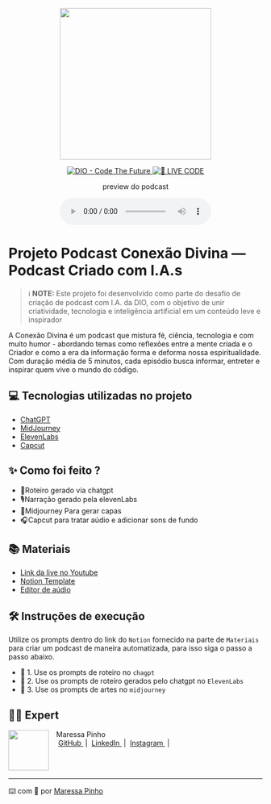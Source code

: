 
<p align="center">
<img 
    src="./assets/cover.png"
    width="300"
/>
</p>

<p align="center">
<a href="https://dio.me/">
    <img 
        src="https://img.shields.io/badge/DIO-Code_The_Future-28DA77?logo=youtube" 
        alt="DIO - Code The Future">
</a>
<a href="https://dio.me/">
<img 
    src="https://img.shields.io/badge/🔴_LIVE_CODE-FF5E72" 
    alt="🔴 LIVE CODE">
</a>
</p>

<p align="center">
    preview do podcast
</p>

<div align="center">
    <audio src="output/podcast_editado.MP3" controls title="Podcast editado"></audio>
</div>

# Projeto Podcast Conexão Divina — Podcast Criado com I.A.s


 > ℹ️ **NOTE:** Este projeto foi desenvolvido como parte do desafio de criação de podcast com I.A. da DIO, com o objetivo de unir criatividade, tecnologia e inteligência artificial em um conteúdo leve e inspirador

A Conexão Divina é um podcast que mistura fé, ciência, tecnologia e com muito humor - abordando temas como reflexões entre a mente criada e o Criador e como a era da informação forma e deforma nossa espiritualidade.
Com duração média de 5 minutos, cada episódio busca informar, entreter e inspirar quem vive o mundo do código.


## 💻 Tecnologias utilizadas no projeto

- [ChatGPT](https://chat.openai.com/) 
- [MidJourney](https://www.midjourney.com/app/)
- [ElevenLabs](https://beta.elevenlabs.io/)
- [Capcut](https://www.capcut.com/pt-br/)

## ✨ Como foi feito ?

- 🧠Roteiro gerado via chatgpt
- 🎙️Narração gerado pela elevenLabs
- 🎨Midjourney Para gerar capas
- 🎧Capcut para tratar aúdio e adicionar sons de fundo

## 📚 Materiais

- [Link da live no Youtube](https://www.youtube.com)
- [Notion Template](https://helpful-jump-17b.notion.site/PAS-Podcast-AI-Studio-210489e15d7a4a73b743bb159e45d06f?pvs=4)
- [Editor de aúdio](https://www.capcut.com/editor?from_page=landing_page&__action_from=picture_V%C3%ADdeos%20profissionais%20em%20minutos,%20n%C3%A3o%20em%20horas.)


## 🛠️ Instruções de execução

Utilize os prompts dentro do link do `Notion` fornecido na parte de `Materiais` para criar um podcast de maneira automatizada, para isso siga o passo a passo abaixo.

- 🤖 1. Use os prompts de roteiro no `chagpt`
- 🤖 2. Use os prompts de roteiro gerados pelo chatgpt no  `ElevenLabs`
- 🤖 3. Use os prompts de artes no `midjourney`

## 👨‍💻 Expert

<p>
    <img 
      align=left 
      margin=10 
      width=80 
      src="https://avatars.githubusercontent.com/u/37452836?v=4"
    />
    <p>&nbsp&nbsp&nbspMaressa Pinho<br>
    &nbsp&nbsp&nbsp
    <a 
        href="https://github.com/maressamdp">
        GitHub
    </a>
    &nbsp;|&nbsp;
    <a 
        href="www.linkedin.com/in/maressapinho98">
        LinkedIn
    </a>
    &nbsp;|&nbsp;
    <a 
        href="https://www.instagram.com/maressamdp/">
        Instagram
    </a>
    &nbsp;|&nbsp;</p>
</p>
<br/><br/>
<p>

---

⌨️ com 💜 por [Maressa Pinho](https://github.com/maressamdp)


